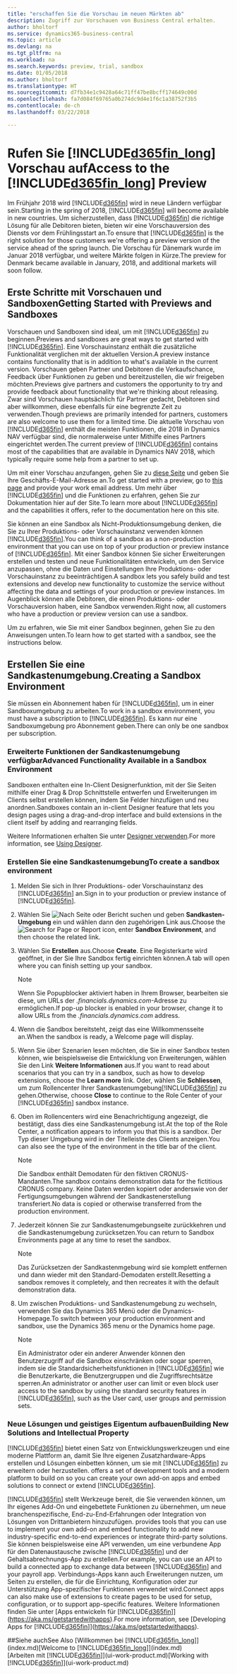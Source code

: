 ```yaml
---
title: "erschaffen Sie die Vorschau im neuen Märkten ab"
description: Zugriff zur Vorschauen von Business Central erhalten.
author: bholtorf
ms.service: dynamics365-business-central
ms.topic: article
ms.devlang: na
ms.tgt_pltfrm: na
ms.workload: na
ms.search.keywords: preview, trial, sandbox
ms.date: 01/05/2018
ms.author: bholtorf
ms.translationtype: HT
ms.sourcegitcommit: d7fb34e1c9428a64c71ff47be8bcff174649c00d
ms.openlocfilehash: fa7d084f69765a0b274dc9d4e1f6c1a38752f3b5
ms.contentlocale: de-ch
ms.lasthandoff: 03/22/2018

---
```

# <a name="access-to-the-included365finlongincludesd365finlongmdmd-preview"></a><span data-ttu-id="31a94-103">Rufen Sie [!INCLUDE[d365fin_long](includes/d365fin_long_md.md)] Vorschau auf</span><span class="sxs-lookup"><span data-stu-id="31a94-103">Access to the [!INCLUDE[d365fin_long](includes/d365fin_long_md.md)] Preview</span></span>
<span data-ttu-id="31a94-104">Im Frühjahr 2018 wird [!INCLUDE[d365fin](includes/d365fin_md.md)] wird in neue Ländern verfügbar sein.</span><span class="sxs-lookup"><span data-stu-id="31a94-104">Starting in the spring of 2018, [!INCLUDE[d365fin](includes/d365fin_md.md)] will become available in new countries.</span></span> <span data-ttu-id="31a94-105">Um sicherzustellen, dass [!INCLUDE[d365fin](includes/d365fin_md.md)] die richtige Lösung für alle Debitoren bieten, bieten wir eine  Vorschauversion des Diensts vor dem Frühlingsstart an.</span><span class="sxs-lookup"><span data-stu-id="31a94-105">To ensure that [!INCLUDE[d365fin](includes/d365fin_md.md)] is the right solution for those customers we're offering a preview version of the service ahead of the spring launch.</span></span> <span data-ttu-id="31a94-106">Die Vorschau für Dänemark wurde im Januar 2018 verfügbar, und weitere Märkte folgen in Kürze.</span><span class="sxs-lookup"><span data-stu-id="31a94-106">The preview for Denmark became available in January, 2018, and additional markets will soon follow.</span></span>  

## <a name="getting-started-with-previews-and-sandboxes"></a><span data-ttu-id="31a94-107">Erste Schritte mit Vorschauen und Sandboxen</span><span class="sxs-lookup"><span data-stu-id="31a94-107">Getting Started with Previews and Sandboxes</span></span>
<span data-ttu-id="31a94-108">Vorschauen und Sandboxen sind ideal, um mit [!INCLUDE[d365fin](includes/d365fin_md.md)] zu beginnen.</span><span class="sxs-lookup"><span data-stu-id="31a94-108">Previews and sandboxes are great ways to get started with [!INCLUDE[d365fin](includes/d365fin_md.md)].</span></span> <span data-ttu-id="31a94-109">Eine Vorschauinstanz enthält die zusätzliche Funktionalität verglichen mit der aktuellen Version.</span><span class="sxs-lookup"><span data-stu-id="31a94-109">A preview instance contains functionality that is in addition to what's available in the current version.</span></span> <span data-ttu-id="31a94-110">Vorschauen geben Partner und Debitoren die Verkaufschance, Feedback über Funktionen zu geben und bereitzustellen, die wir freigeben möchten.</span><span class="sxs-lookup"><span data-stu-id="31a94-110">Previews give partners and customers the opportunity to try and provide feedback about functionality that we're thinking about releasing.</span></span> <span data-ttu-id="31a94-111">Zwar sind Vorschauen hauptsächlich für Partner gedacht, Debitoren sind aber willkommen, diese ebenfalls für eine begrenzte Zeit zu verwenden.</span><span class="sxs-lookup"><span data-stu-id="31a94-111">Though previews are primarily intended for partners, customers are also welcome to use them for a limited time.</span></span> <span data-ttu-id="31a94-112">Die aktuelle Vorschau von [!INCLUDE[d365fin](includes/d365fin_md.md)] enthält die meisten Funktionen, die 2018 in Dynamics NAV verfügbar sind, die normalerweise unter Mithilfe eines Partners eingerichtet werden.</span><span class="sxs-lookup"><span data-stu-id="31a94-112">The current preview of [!INCLUDE[d365fin](includes/d365fin_md.md)] contains most of the capabilities that are available in Dynamics NAV 2018, which typically require some help from a partner to set up.</span></span>

<span data-ttu-id="31a94-113">Um mit einer Vorschau anzufangen, gehen Sie zu [diese Seite](https://go.microsoft.com/fwlink/?linkid=866045) und geben Sie Ihre Geschäfts-E-Mail-Adresse an.</span><span class="sxs-lookup"><span data-stu-id="31a94-113">To get started with a preview, go to [this page](https://go.microsoft.com/fwlink/?linkid=866045) and provide your work email address.</span></span> <span data-ttu-id="31a94-114">Um mehr über [!INCLUDE[d365fin](includes/d365fin_md.md)] und die Funktionen zu erfahren, gehen Sie zur Dokumentation hier auf der Site.</span><span class="sxs-lookup"><span data-stu-id="31a94-114">To learn more about [!INCLUDE[d365fin](includes/d365fin_md.md)] and the capabilities it offers, refer to the documentation here on this site.</span></span>

<span data-ttu-id="31a94-115">Sie können an eine Sandbox als Nicht-Produktionsumgebung denken, die Sie zu Ihrer Produktions- oder Vorschauinstanz verwenden können [!INCLUDE[d365fin](includes/d365fin_md.md)].</span><span class="sxs-lookup"><span data-stu-id="31a94-115">You can think of a sandbox as a non-production environment that you can use on top of your production or preview instance of [!INCLUDE[d365fin](includes/d365fin_md.md)].</span></span> <span data-ttu-id="31a94-116">Mit einer Sandbox können Sie sicher Erweiterungen erstellen und testen und neue Funktionalitäten entwickeln, um den Service anzupassen, ohne die Daten und Einstellungen Ihre Produktions- oder Vorschauinstanz zu beeinträchtigen.</span><span class="sxs-lookup"><span data-stu-id="31a94-116">A sandbox lets you safely build and test extensions and develop new functionality to customize the service without affecting the data and settings of your production or preview instances.</span></span> <span data-ttu-id="31a94-117">Im Augenblick können alle Debitoren, die einen Produktions- oder Vorschauversion haben, eine Sandbox verwenden.</span><span class="sxs-lookup"><span data-stu-id="31a94-117">Right now, all customers who have a production or preview version can use a sandbox.</span></span>

<span data-ttu-id="31a94-118">Um zu erfahren, wie Sie mit einer Sandbox beginnen, gehen Sie zu den Anweisungen unten.</span><span class="sxs-lookup"><span data-stu-id="31a94-118">To learn how to get started with a sandbox, see the instructions below.</span></span>

## <a name="creating-a-sandbox-environment"></a><span data-ttu-id="31a94-119">Erstellen Sie eine Sandkastenumgebung.</span><span class="sxs-lookup"><span data-stu-id="31a94-119">Creating a Sandbox Environment</span></span>
<span data-ttu-id="31a94-120">Sie müssen ein Abonnement haben für [!INCLUDE[d365fin](includes/d365fin_md.md)], um in einer Sandboxumgebung zu arbeiten.</span><span class="sxs-lookup"><span data-stu-id="31a94-120">To work in a sandbox environment, you must have a subscription to [!INCLUDE[d365fin](includes/d365fin_md.md)].</span></span> <span data-ttu-id="31a94-121">Es kann nur eine Sandboxumgebung pro Abonnement geben.</span><span class="sxs-lookup"><span data-stu-id="31a94-121">There can only be one sandbox per subscription.</span></span>

### <a name="advanced-functionality-available-in-a-sandbox-environment"></a><span data-ttu-id="31a94-122">Erweiterte Funktionen der Sandkastenumgebung verfügbar</span><span class="sxs-lookup"><span data-stu-id="31a94-122">Advanced Functionality Available in a Sandbox Environment</span></span>
<span data-ttu-id="31a94-123">Sandboxen enthalten eine In-Client Designerfunktion, mit der Sie Seiten mithilfe einer Drag & Drop Schnittstelle entwerfen und Erweiterungen im Clients selbst erstellen können, indem Sie Felder hinzufügen und neu anordnen.</span><span class="sxs-lookup"><span data-stu-id="31a94-123">Sandboxes contain an in-client Designer feature that lets you design pages using a drag-and-drop interface and build extensions in the client itself by adding and rearranging fields.</span></span>

<span data-ttu-id="31a94-124">Weitere Informationen erhalten Sie unter [Designer verwenden](https://docs.microsoft.com/en-us/dynamics-nav/developer/devenv-inclient-designer).</span><span class="sxs-lookup"><span data-stu-id="31a94-124">For more information, see [Using Designer](https://docs.microsoft.com/en-us/dynamics-nav/developer/devenv-inclient-designer).</span></span>

### <a name="to-create-a-sandbox-environment"></a><span data-ttu-id="31a94-125">Erstellen Sie eine Sandkastenumgebung</span><span class="sxs-lookup"><span data-stu-id="31a94-125">To create a sandbox environment</span></span>
1.  <span data-ttu-id="31a94-126">Melden Sie sich in Ihrer Produktions- oder Vorschauinstanz des [!INCLUDE[d365fin](includes/d365fin_md.md)] an.</span><span class="sxs-lookup"><span data-stu-id="31a94-126">Sign in to your production or preview instance of [!INCLUDE[d365fin](includes/d365fin_md.md)].</span></span>  
2.  <span data-ttu-id="31a94-127">Wählen Sie ![Nach Seite oder Bericht suchen](media/ui-search/search_small.png "Nach Seiten- oder Berichtsymbol suchen") und geben **Sandkasten-Umgebung** ein und wählen dann den zugehörigen Link aus.</span><span class="sxs-lookup"><span data-stu-id="31a94-127">Choose the ![Search for Page or Report](media/ui-search/search_small.png "Search for Page or Report icon") icon, enter **Sandbox Environment**, and then choose the related link.</span></span>
3.  <span data-ttu-id="31a94-128">Wählen Sie **Erstellen** aus.</span><span class="sxs-lookup"><span data-stu-id="31a94-128">Choose **Create**.</span></span> <span data-ttu-id="31a94-129">Eine Registerkarte wird geöffnet, in der Sie Ihre Sandbox fertig einrichten können.</span><span class="sxs-lookup"><span data-stu-id="31a94-129">A tab will open where you can finish setting up your sandbox.</span></span>

    > [!Note]
    > <span data-ttu-id="31a94-130">Wenn Sie Popupblocker aktiviert haben in Ihrem Browser, bearbeiten sie diese, um URLs der *.financials.dynamics.com*-Adresse zu ermöglichen.</span><span class="sxs-lookup"><span data-stu-id="31a94-130">If pop-up blocker is enabled in your browser, change it to allow URLs from the *.financials.dynamics.com* address.</span></span>  

4.  <span data-ttu-id="31a94-131">Wenn die Sandbox bereitsteht, zeigt das eine Willkommensseite an.</span><span class="sxs-lookup"><span data-stu-id="31a94-131">When the sandbox is ready, a Welcome page will display.</span></span>  
5.  <span data-ttu-id="31a94-132">Wenn Sie über Szenarien lesen möchten, die Sie in einer Sandbox testen können, wie beispielsweise die Entwicklung von Erweiterungen, wählen Sie den Link **Weitere Informationen** aus.</span><span class="sxs-lookup"><span data-stu-id="31a94-132">If you want to read about scenarios that you can try in a sandbox, such as how to develop extensions, choose the **Learn more** link.</span></span> <span data-ttu-id="31a94-133">Oder, wählen Sie **Schliessen**, um zum Rollencenter Ihrer Sandkastenumgebung[!INCLUDE[d365fin](includes/d365fin_md.md)] zu gehen.</span><span class="sxs-lookup"><span data-stu-id="31a94-133">Otherwise, choose **Close** to continue to the Role Center of your [!INCLUDE[d365fin](includes/d365fin_md.md)] sandbox instance.</span></span>  
6.  <span data-ttu-id="31a94-134">Oben im Rollencenters wird eine Benachrichtigung angezeigt, die bestätigt, dass dies eine Sandkastenumgebung ist.</span><span class="sxs-lookup"><span data-stu-id="31a94-134">At the top of the Role Center, a notification appears to inform you that this is a sandbox.</span></span> <span data-ttu-id="31a94-135">Der Typ dieser Umgebung wird in der Titelleiste des Clients anzeigen.</span><span class="sxs-lookup"><span data-stu-id="31a94-135">You can also see the type of the environment in the title bar of the client.</span></span>

    > [!Note]
    > <span data-ttu-id="31a94-136">Die Sandbox enthält Demodaten für den fiktiven CRONUS-Mandanten.</span><span class="sxs-lookup"><span data-stu-id="31a94-136">The sandbox contains demonstration data for the fictitious CRONUS company.</span></span> <span data-ttu-id="31a94-137">Keine Daten werden kopiert oder anderswie von der Fertigungsumgebungen während der Sandkastenerstellung transferiert.</span><span class="sxs-lookup"><span data-stu-id="31a94-137">No data is copied or otherwise transferred from the production environment.</span></span>  

7.  <span data-ttu-id="31a94-138">Jederzeit können Sie zur Sandkastenumgebungseite zurückkehren und die Sandkastenumgebung zurücksetzen.</span><span class="sxs-lookup"><span data-stu-id="31a94-138">You can return to Sandbox Environments page at any time to reset the sandbox.</span></span>

    > [!Note]
    > <span data-ttu-id="31a94-139">Das Zurücksetzen der Sandkastenmgebung wird sie komplett entfernen und dann wieder mit den Standard-Demodaten erstellt.</span><span class="sxs-lookup"><span data-stu-id="31a94-139">Resetting a sandbox removes it completely, and then recreates it with the default demonstration data.</span></span>  

8.  <span data-ttu-id="31a94-140">Um zwischen Produktions- und Sandkastenumgebung zu wechseln, verwenden Sie das Dynamics 365 Menü oder die Dynamics-Homepage.</span><span class="sxs-lookup"><span data-stu-id="31a94-140">To switch between your production environment and sandbox, use the Dynamics 365 menu or the Dynamics home page.</span></span>

    > [!Note]
    > <span data-ttu-id="31a94-141">Ein Administrator oder ein anderer Anwender können den Benutzerzugriff auf die Sandbox einschränken oder sogar sperren, indem sie die Standardsicherheitsfunktionen in [!INCLUDE[d365fin](includes/d365fin_md.md)] wie die Benutzerkarte, die Benutzergruppen und die Zugriffsrechtsätze sperren.</span><span class="sxs-lookup"><span data-stu-id="31a94-141">An administrator or another user can limit or even block user access to the sandbox by using the standard security features in [!INCLUDE[d365fin](includes/d365fin_md.md)], such as the User card, user groups and permission sets.</span></span>  

### <a name="building-new-solutions-and-intellectual-property"></a><span data-ttu-id="31a94-142">Neue Lösungen und geistiges Eigentum aufbauen</span><span class="sxs-lookup"><span data-stu-id="31a94-142">Building New Solutions and Intellectual Property</span></span>
[!INCLUDE[d365fin](includes/d365fin_md.md)]<span data-ttu-id="31a94-143"> bietet einen Satz von Entwicklungswerkzeugen und eine moderne Plattform an, damit Sie Ihre eigenen Zusatzhardware-Apps erstellen und Lösungen einbetten können, um sie mit [!INCLUDE[d365fin](includes/d365fin_md.md)] zu erweitern oder herzustellen.</span><span class="sxs-lookup"><span data-stu-id="31a94-143"> offers a set of development tools and a modern platform to build on so you can create your own add-on apps and embed solutions to connect or extend [!INCLUDE[d365fin](includes/d365fin_md.md)].</span></span>

[!INCLUDE[d365fin](includes/d365fin_md.md)]<span data-ttu-id="31a94-144"> stellt Werkzeuge bereit, die Sie verwenden können, um Ihr eigenes Add-On und eingebettete Funktionen zu übernehmen, um neue branchenspezifische, End-zu-End-Erfahrungen oder Integration von Lösungen von Drittanbietern hinzuzufügen.</span><span class="sxs-lookup"><span data-stu-id="31a94-144"> provides tools that you can use to implement your own add-on and embed functionality to add new industry-specific end-to-end experiences or integrate third-party solutions.</span></span> <span data-ttu-id="31a94-145">Sie können beispielsweise eine API verwenden, um eine verbundene App für den Datenaustausche zwische [!INCLUDE[d365fin](includes/d365fin_md.md)] und der Gehaltsabrechnungs-App zu erstellen.</span><span class="sxs-lookup"><span data-stu-id="31a94-145">For example, you can use an API to build a connected app to exchange data between [!INCLUDE[d365fin](includes/d365fin_md.md)] and your payroll app.</span></span> <span data-ttu-id="31a94-146">Verbindungs-Apps kann auch Erweiterungen nutzen, um Seiten zu erstellen, die für die Einrichtung, Konfiguration oder zur Unterstützung App-spezifischer Funktionen verwendet wird.</span><span class="sxs-lookup"><span data-stu-id="31a94-146">Connect apps can also make use of extensions to create pages to be used for setup, configuration, or to support app-specific features.</span></span> <span data-ttu-id="31a94-147">Weitere Informationen finden Sie unter [Apps entwickeln für [!INCLUDE[d365fin](includes/d365fin_md.md)]](https://aka.ms/getstartedwithapps).</span><span class="sxs-lookup"><span data-stu-id="31a94-147">For more information, see [Developing Apps for [!INCLUDE[d365fin](includes/d365fin_md.md)]](https://aka.ms/getstartedwithapps).</span></span>

##<a name="see-also"></a><span data-ttu-id="31a94-148">Siehe auch</span><span class="sxs-lookup"><span data-stu-id="31a94-148">See Also</span></span>
<span data-ttu-id="31a94-149">[Willkommen bei [!INCLUDE[d365fin_long](includes/d365fin_long_md.md)]](index.md)</span><span class="sxs-lookup"><span data-stu-id="31a94-149">[Welcome to [!INCLUDE[d365fin_long](includes/d365fin_long_md.md)]](index.md)</span></span>  
<span data-ttu-id="31a94-150">[Arbeiten mit [!INCLUDE[d365fin](includes/d365fin_md.md)]](ui-work-product.md)</span><span class="sxs-lookup"><span data-stu-id="31a94-150">[Working with [!INCLUDE[d365fin](includes/d365fin_md.md)]](ui-work-product.md)</span></span>  

